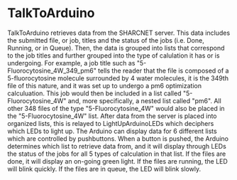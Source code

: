 # TalkToArduino
TalkToArduino retrieves data from the SHARCNET server. This data includes the submitted file, or job, titles and the status of the jobs (i.e. Done, Running, or in Queue). Then, the data is grouped into lists that correspond to the job titles and further grouped into the type of calulation it has or is undergoing. For example, a job title such as "5-Fluorocytosine_4W_349_pm6" tells the reader that the file is composed of a 5-fluorocytosine molecule surrounded by 4 water molecules, it is the 349th file of this nature, and it was set up to undergo a pm6 optimization calculuation. This job would then be included in a list called "5-Fluorocytosine_4W" and, more specifically, a nested list called "pm6". All other 348 files of the type "5-Fluorocytosine_4W" would also be placed in the "5-Fluorocytosine_4W" list. After data from the server is placed into organized lists, this is relayed to LightUpArduinoLEDs which deciphers which LEDs to light up. The Arduino can display data for 6 different lists which are controlled by pushbuttons. When a button is pushed, the Arduino determines which list to retrieve data from, and it will display through LEDs the status of the jobs for all 5 types of calculation in that list. If the files are done, it will display an on-going green light. If the files are running, the LED will blink quickly. If the files are in queue, the LED will blink slowly. 
